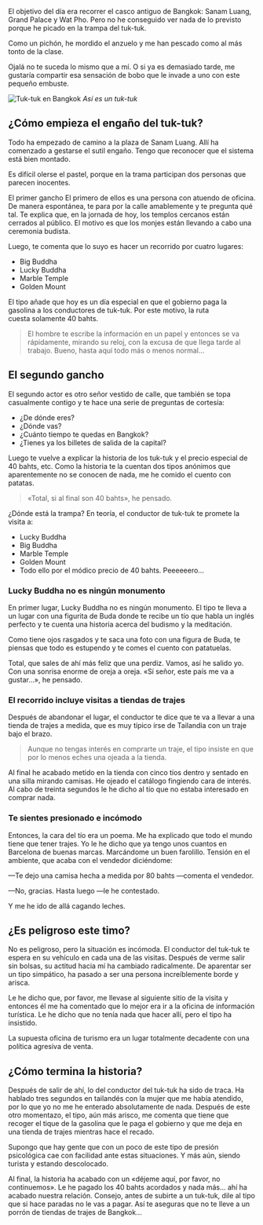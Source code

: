 El objetivo del día era recorrer el casco antiguo de Bangkok: Sanam Luang, Grand Palace y Wat Pho. Pero no he conseguido ver nada de lo previsto porque he picado en la trampa del tuk-tuk.

Como un pichón, he mordido el anzuelo y me han pescado como al más tonto de la clase.

Ojalá no te suceda lo mismo que a mí. O si ya es demasiado tarde, me gustaría compartir esa sensación de bobo que le invade a uno con este pequeño embuste.

![Tuk-tuk en Bangkok](https://lh3.googleusercontent.com/cGEXLG7HXcDfrAPPzsimCwUjylqQKUpx8WagSJ7bwGShPaMryGU5Q7n_qTR_SMzvmbTu2uBf8HwWNOz9wH60hwaYWruqEtXBl2Bx4PuiuXLC7-yp-p8fcWe6NFv6kAy928psP5VpuQQ14Ma5RQ29no1I-IKKM1xeTeXLK4e6hPqFJtrS1XwPaMDdSaq9nNKxi0HjO9JcbQZci0vBUEzTvTK9I-82WkMPe6YHPMnvNctw2RgYQtNYLvBJMC2QMNpdsfW_bqj3-1JaolBMkXamlA3VsA28WMmCJGhScX0C2XsxM-0rKXvPuRRj1ZRE3pRJPdLbFZmv4Wf9Ot8fb5_uegLcvDSVEnMC6gPei0GYUGVB7Qm_J8lPtls9wE7Ds9tOVX529gJnbGHgnS_Zg7T0nyBQJIAwION9p4xXarJHygopqvpbkjVisxAgk2VGa_cKE8JJ36Fu4t95QKlc7Agg4-os0H7p7_EJAcQjdqCcGtVa6UQopYu0Qv14ZvD9IOyAaJ-s32XNxAiYuhLUNvB7DslqyLi11HqgSF8T13kGBiqjqXnjRln2TbUMFpGixyytgJ195oyJualx4dZXbIUnD7ZjBjS6XMpRq3rqA_3VhS_0qtmd8NyGqPl25LGRBQ0uDV1ZzAtHOAR37rSNK0KHFqcRLuMXpHJeMiyfxQA9KfucX1w=w364-h477-no)
*Así es un tuk-tuk*

## ¿Cómo empieza el engaño del tuk-tuk?

Todo ha empezado de camino a la plaza de Sanam Luang. Allí ha comenzado a gestarse el sutil engaño. Tengo que reconocer que el sistema está bien montado.

Es difícil olerse el pastel, porque en la trama participan dos personas que parecen inocentes.

El primer gancho
El primero de ellos es una persona con atuendo de oficina. De manera espontánea, te para por la calle amablemente y te pregunta qué tal. Te explica que, en la jornada de hoy, los templos cercanos están cerrados al público. El motivo es que los monjes están llevando a cabo una ceremonia budista.

Luego, te comenta que lo suyo es hacer un recorrido por cuatro lugares:

- Big Buddha
- Lucky Buddha
- Marble Temple
- Golden Mount

El tipo añade que hoy es un día especial en que el gobierno paga la gasolina a los conductores de tuk-tuk. Por este motivo, la ruta cuesta solamente 40 bahts.

> El hombre te escribe la información en un papel y entonces se va rápidamente, mirando su reloj, con la excusa de que llega tarde al trabajo. Bueno, hasta aquí todo más o menos normal...

## El segundo gancho

El segundo actor es otro señor vestido de calle, que también se topa casualmente contigo y te hace una serie de preguntas de cortesía:

- ¿De dónde eres?
- ¿Dónde vas?
- ¿Cuánto tiempo te quedas en Bangkok?
- ¿Tienes ya los billetes de salida de la capital?

Luego te vuelve a explicar la historia de los tuk-tuk y el precio especial de 40 bahts, etc. Como la historia te la cuentan dos tipos anónimos que aparentemente no se conocen de nada, me he comido el cuento con patatas.

> «Total, si al final son 40 bahts», he pensado.

¿Dónde está la trampa?
En teoría, el conductor de tuk-tuk te promete la visita a:

- Lucky Buddha
- Big Buddha
- Marble Temple
- Golden Mount
- Todo ello por el módico precio de 40 bahts. Peeeeeero...

### Lucky Buddha no es ningún monumento

En primer lugar, Lucky Buddha no es ningún monumento. El tipo te lleva a un lugar con una figurita de Buda donde te recibe un tío que habla un inglés perfecto y te cuenta una historia acerca del budismo y la meditación.

Como tiene ojos rasgados y te saca una foto con una figura de Buda, te piensas que todo es estupendo y te comes el cuento con patatuelas.

Total, que sales de ahí más feliz que una perdiz. Vamos, así he salido yo. Con una sonrisa enorme de oreja a oreja. «Sí señor, este país me va a gustar...», he pensado.

### El recorrido incluye visitas a tiendas de trajes

Después de abandonar el lugar, el conductor te dice que te va a llevar a una tienda de trajes a medida, que es muy típico irse de Tailandia con un traje bajo el brazo.

> Aunque no tengas interés en comprarte un traje, el tipo insiste en que por lo menos eches una ojeada a la tienda.

Al final he acabado metido en la tienda con cinco tíos dentro y sentado en una silla mirando camisas. He ojeado el catálogo fingiendo cara de interés. Al cabo de treinta segundos le he dicho al tío que no estaba interesado en comprar nada.

### Te sientes presionado e incómodo

Entonces, la cara del tío era un poema. Me ha explicado que todo el mundo tiene que tener trajes. Yo le he dicho que ya tengo unos cuantos en Barcelona de buenas marcas. Marcándome un buen farolillo. Tensión en el ambiente, que acaba con el vendedor diciéndome:

—Te dejo una camisa hecha a medida por 80 bahts —comenta el vendedor.

—No, gracias. Hasta luego —le he contestado.

Y me he ido de allá cagando leches.

## ¿Es peligroso este timo?

No es peligroso, pero la situación es incómoda. El conductor del tuk-tuk te espera en su vehículo en cada una de las visitas. Después de verme salir sin bolsas, su actitud hacia mí ha cambiado radicalmente. De aparentar ser un tipo simpático, ha pasado a ser una persona increíblemente borde y arisca.

Le he dicho que, por favor, me llevase al siguiente sitio de la visita y entonces él me ha comentado que lo mejor era ir a la oficina de información turística. Le he dicho que no tenía nada que hacer allí, pero el tipo ha insistido.

La supuesta oficina de turismo era un lugar totalmente decadente con una política agresiva de venta.

## ¿Cómo termina la historia?

Después de salir de ahí, lo del conductor del tuk-tuk ha sido de traca. Ha hablado tres segundos en tailandés con la mujer que me había atendido, por lo que yo no me he enterado absolutamente de nada. Después de este otro momentazo, el tipo, aún más arisco, me comenta que tiene que recoger el tique de la gasolina que le paga el gobierno y que me deja en una tienda de trajes mientras hace el recado.

Supongo que hay gente que con un poco de este tipo de presión psicológica cae con facilidad ante estas situaciones. Y más aún, siendo turista y estando descolocado.

Al final, la historia ha acabado con un «déjeme aquí, por favor, no continuemos». Le he pagado los 40 bahts acordados y nada más... ahí ha acabado nuestra relación. Consejo, antes de subirte a un tuk-tuk, dile al tipo que si hace paradas no le vas a pagar. Así te aseguras que no te lleve a un porrón de tiendas de trajes de Bangkok...